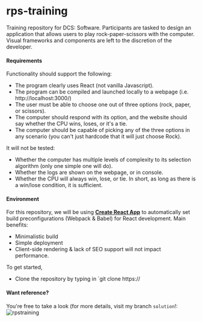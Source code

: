 # rps-training

Training repository for DCS: Software.
Participants are tasked to design an application that allows users to play rock-paper-scissors with the computer.
Visual frameworks and components are left to the discretion of the developer.

#### Requirements

Functionality should support the following:

- The program clearly uses React (not vanilla Javascript).
- The program can be compiled and launched locally to a webpage (i.e. http://localhost:3000/)
- The user must be able to choose one out of three options (rock, paper, or scissors).
- The computer should respond with its option, and the website should say whether the CPU wins, loses, or it's a tie.
- The computer should be capable of picking any of the three options in any scenario (you can't just hardcode that it will just choose Rock).

It will not be tested:

- Whether the computer has multiple levels of complexity to its selection algorithm (only one simple one will do).
- Whether the logs are shown on the webpage, or in console.
- Whether the CPU will always win, lose, or tie. In short, as long as there is a win/lose condition, it is sufficient.

#### Environment

For this repository, we will be using **[Create React App](https://github.com/facebook/create-react-app)** to automatically set build preconfigurations (Webpack & Babel) for React development.
Main benefits:

- Minimalistic build
- Simple deployment
- Client-side rendering & lack of SEO support will not impact performance.

To get started,
- Clone the repository by typing in `git clone https://

#### Want reference?
You're free to take a look (for more details, visit my branch `solution`!:
![rpstraining](https://user-images.githubusercontent.com/44306479/137623449-1f9ebfd7-42ca-4a9a-b58d-039ba7835889.gif)
